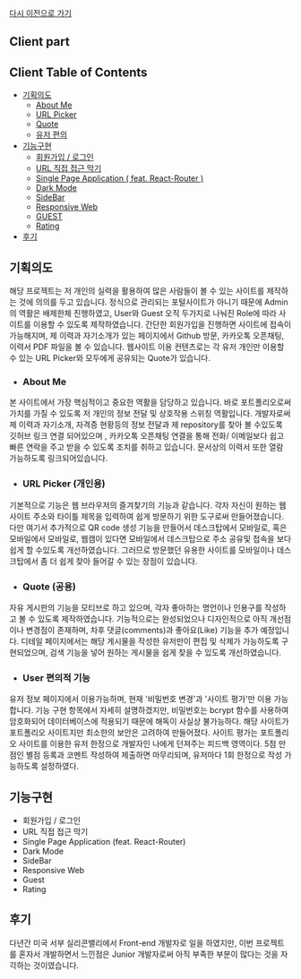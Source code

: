 [다시 이전으로 가기](../README.md)
<br/>

## Client part

## Client Table of Contents

* [기획의도](#client-roadmap)
    * [About Me](#about-me)
    * [URL Picker](#url-picker)
    * [Quote](#quote)
    * [유저 편의](#user-benefit)
* [기능구현](#client-function)
    * [회원가입 / 로그인]()
    * [URL 직접 접근 막기]()
    * [Single Page Application ( feat. React-Router )]()
    * [Dark Mode]()
    * [SideBar]()
    * [Responsive Web]()
    * [GUEST]()
    * [Rating]()
* [후기](#client-epilogue)


## 기획의도 <a id="client-roadmap"/>
해당 프로젝트는 저 개인의 실력을 활용하여 많은 사람들이 볼 수 있는 사이트를 제작하는 것에 의의를 두고 있습니다.
정식으로 관리되는 포털사이트가 아니기 때문에 Admin의 역활은 배제한체 진행하였고, User와 Guest 오직 두가지로 나눠진 Role에 따라 사이트를 이용할 수 있도록 제작하였습니다.
간단한 회원가입을 진행하면 사이트에 접속이 가능해지며, 제 이력과 자기소개가 있는 페이지에서 Github 방문, 카카오톡 오픈채팅, 이력서 PDF 파일을 볼 수 있습니다.
웹사이트 이용 컨텐츠로는 각 유저 개인만 이용할 수 있는 URL Picker와 모두에게 공유되는 Quote가 있습니다. <br/>

   - ### About Me <a id="about-me"/>
  본 사이트에서 가장 핵심적이고 중요한 역활을 담당하고 있습니다. 바로 포트폴리오로써 가치를 가질 수 있도록 저 개인의 정보 전달 및 상호작용 스위칭 역활입니다. 개발자로써 제 이력과 자기소개, 자격증 현황등의 정보 전달과 제 repository를 찾아 볼 수있도록 깃허브 링크 연결 되어있으며 , 카카오톡 오픈채팅 연결을 통해 전화/ 이메일보다 쉽고 빠른 연락을 주고 받을 수 있도록 조치를 취하고 있습니다.
  문서상의 이력서 또한 열람 가능하도록 링크되어있습니다.
  
  - ### URL Picker (개인용) <a id="url-picker"/>
  기본적으로 기능은 웹 브라우저의 즐겨찾기의 기능과 같습니다. 각자 자신이 원하는 웹사이트 주소와 타이틀 제목을 입력하여 쉽게 방문하기 위한 도구로써 만들어졌습니다.
  다만 여기서 추가적으로 QR code 생성 기능을 만들어서 데스크탑에서 모바일로, 혹은 모바일에서 모바일로, 웹캠이 있다면 모바일에서 데스크탑으로 주소 공유및 접속을 보다 쉽게 할 수있도록 개선하였습니다.
  그러므로 방문했던 유용한 사이트를 모바일이나 데스크탑에서 좀 더 쉽게 찾아 들어갈 수 있는 장점이 있습니다.
  
  - ### Quote (공용) <a id="quote"/>
  자유 게시판의 기능을 모티브로 하고 있으며, 각자 좋아하는 명언이나 인용구를 작성하고 볼 수 있도록 제작하였습니다. 기능적으로는 완성되었으나 디자인적으로 아직 개선점이나 변경점이 존재하며, 차후 댓글(comments)과 좋아요(Like) 기능을 추가
  예정입니다. 디테일 페이지에서는 해당 게시물을 작성한 유저만이 편집 및 삭제가 가능하도록 구현되었으며, 검색 기능을 넣어 원하는 게시물을 쉽게 찾을 수 있도록 개선하였습니다.
  
  - ### User 편의적 기능 <a id="user-benefit"/>
  유저 정보 페이지에서 이용가능하며, 현재 '비밀번호 변경'과 '사이트 평가'만 이용 가능합니다. 
  기능 구현 항목에서 자세히 설명하겠지만, 비밀번호는 bcrypt 함수를 사용하여 암호화되어 데이터베이스에 적용되기 때문에 해독이 사실상 불가능하다.
  해당 사이트가 포트폴리오 사이트지만 최소한의 보안은 고려하여 만들어졌다.
  사이트 평가는 포트폴리오 사이트를 이용한 유저 한정으로 개발자인 나에게 던져주는 피드백 영역이다. 5점 만점인 별점 등록과 코멘트 작성하여 제출하면 마무리되며, 유저마다 1회 한정으로 작성 가능하도록 설정하였다. 


## 기능구현 <a id="client-function"/>
  - 회원가입 / 로그인
  - URL 직접 접근 막기
  - Single Page Application (feat. React-Router)
  - Dark Mode
  - SideBar
  - Responsive Web
  - Guest
  - Rating

## 후기 <a id="client-epilogue"/>
다년간 미국 서부 실리콘밸리에서 Front-end 개발자로 일을 하였지만, 이번 프로젝트를 혼자서 개발하면서 느낀점은 Junior 개발자로써 아직 부족한 부분이 많다는 것을 자각하는 것이였습니다.

